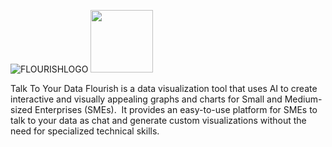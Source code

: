 ![FLOURISHLOGO]()
<img src="[https://your-image-url.type](https://github.com/Sleemah/Flourish/assets/94294032/913ef995-2b82-4455-8917-b18d69fc6a71.png=50x50)" width="100" height="100">

Talk To Your Data
Flourish is a data visualization tool that uses AI to create interactive and visually appealing graphs and charts for Small and Medium-sized Enterprises (SMEs). 
It provides an easy-to-use platform for SMEs to talk to your data as chat and generate custom visualizations without the need for specialized technical skills.
